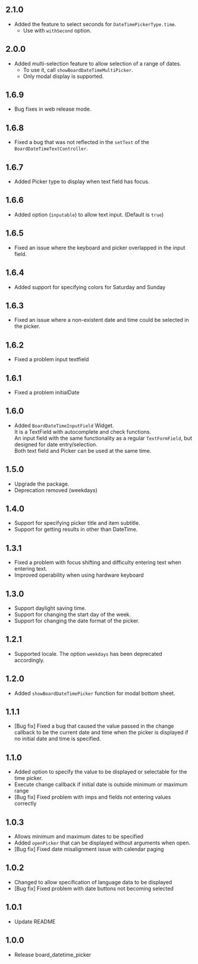 ## 2.1.0

* Added the feature to select seconds for `DateTimePickerType.time`.
  * Use with `withSecond` option.

## 2.0.0

* Added multi-selection feature to allow selection of a range of dates.
  * To use it, call `showBoardDateTimeMultiPicker`.
  * Only modal display is supported.

## 1.6.9

* Bug fixes in web release mode.

## 1.6.8

* Fixed a bug that was not reflected in the `setText` of the `BoardDateTimeTextController`.

## 1.6.7

* Added Picker type to display when text field has focus.

## 1.6.6

* Added option (`inputable`) to allow text input. (Default is `true`)

## 1.6.5

* Fixed an issue where the keyboard and picker overlapped in the input field.

## 1.6.4

* Added support for specifying colors for Saturday and Sunday

## 1.6.3

* Fixed an issue where a non-existent date and time could be selected in the picker.

## 1.6.2

* Fixed a problem input textfield
  
## 1.6.1

* Fixed a problem initialDate

## 1.6.0

* Added `BoardDateTimeInputField` Widget.  
  It is a TextField with autocomplete and check functions.  
  An input field with the same functionality as a regular `TextFormField`, but designed for date entry/selection.  
  Both text field and Picker can be used at the same time.  

## 1.5.0

* Upgrade the package.
* Deprecation removed (weekdays)
  
## 1.4.0

* Support for specifying picker title and item subtitle.
* Support for getting results in other than DateTime.

## 1.3.1

* Fixed a problem with focus shifting and difficulty entering text when entering text.
* Improved operability when using hardware keyboard

## 1.3.0

* Support daylight saving time.
* Support for changing the start day of the week.
* Support for changing the date format of the picker.

## 1.2.1

* Supported locale. The option `weekdays` has been deprecated accordingly.

## 1.2.0

* Added `showBoardDateTimePicker` function for modal bottom sheet.

## 1.1.1

* [Bug fix] Fixed a bug that caused the value passed in the change callback
  to be the current date and time when the picker is displayed if no initial date and time is specified.

## 1.1.0

* Added option to specify the value to be displayed or selectable for the time picker.
* Execute change callback if initial date is outside minimum or maximum range
* [Bug fix] Fixed problem with imps and fields not entering values correctly

## 1.0.3

* Allows minimum and maximum dates to be specified
* Added `openPicker` that can be displayed without arguments when open.
* [Bug fix] Fixed date misalignment issue with calendar paging

## 1.0.2

* Changed to allow specification of language data to be displayed
* [Bug fix] Fixed problem with date buttons not becoming selected

## 1.0.1

* Update README

## 1.0.0

* Release board_datetime_picker
